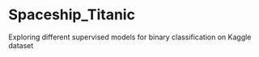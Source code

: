 # Spaceship_Titanic
Exploring different supervised models for binary classification on Kaggle dataset
